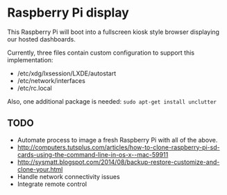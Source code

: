 # Raspberry Pi display

This Raspberry Pi will boot into a fullscreen kiosk style browser displaying our hosted dashboards.

Currently, three files contain custom configuration to support this implementation:
- /etc/xdg/lxsession/LXDE/autostart 
- /etc/network/interfaces
- /etc/rc.local

Also, one additional package is needed: `sudo apt-get install unclutter`

## TODO
- Automate process to image a fresh Raspberry Pi with all of the above.
 - http://computers.tutsplus.com/articles/how-to-clone-raspberry-pi-sd-cards-using-the-command-line-in-os-x--mac-59911
 - http://sysmatt.blogspot.com/2014/08/backup-restore-customize-and-clone-your.html
- Handle network connectivity issues
- Integrate remote control

